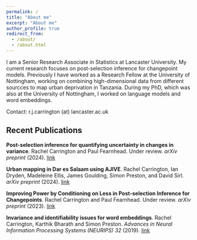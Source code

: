 ```yaml
---
permalink: /
title: "About me"
excerpt: "About me"
author_profile: true
redirect_from: 
  - /about/
  - /about.html
---
```


I am a Senior Research Associate in Statistics at Lancaster University. My current research focuses on post-selection inference for changepoint models. Previously I have worked as a Research Fellow at the University of Nottingham, working on combining high-dimensional data from different sourcces to map urban deprivation in Tanzania. During my PhD, which was also at the University of Nottingham, I worked on language models and word embeddings.

Contact: r.j.carrington (at) lancaster.ac.uk

## Recent Publications

**Post-selection inference for quantifying uncertainty in changes in variance**. Rachel Carrington and Paul Fearnhead. Under review. *arXiv preprint* (2024). [link](https://arxiv.org/abs/2405.15670)

**Urban mapping in Dar es Salaam using AJIVE**. Rachel Carrington, Ian Dryden, Madeleine Ellis, James Goulding, Simon Preston, and David Sirl. *arXiv preprint* (2024). [link](https://arxiv.org/abs/2403.09014)

**Improving Power by Conditioning on Less in Post-selection Inference for Changepoints**. Rachel Carrington and Paul Fearnhead. Under review. *arXiv preprint* (2023).
[link](https://arxiv.org/abs/2301.05636)

**Invariance and identifiability issues for word embeddings**. Rachel Carrington, Karthik Bharath and Simon Preston. *Advances in Neural Information Processing Systems (NEURIPS) 32* (2019).
[link](https://proceedings.neurips.cc/paper/2019/file/44885837c518b06e3f98b41ab8cedc0f-Paper.pdf)
